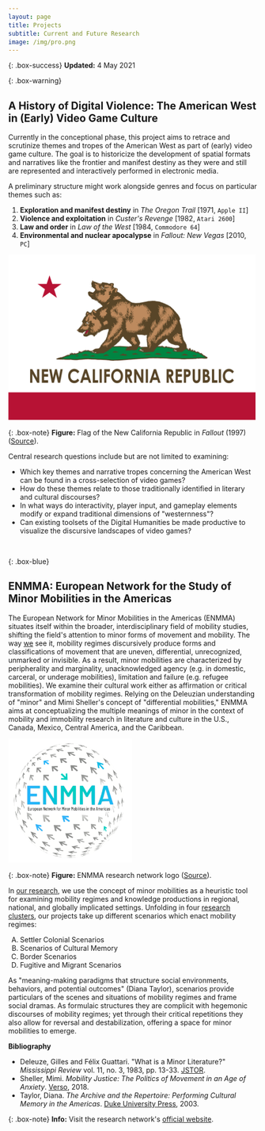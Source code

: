 ```yaml
---
layout: page
title: Projects
subtitle: Current and Future Research
image: /img/pro.png
---
```


{: .box-success}
**Updated:** 4 May 2021

{: .box-warning}
## A History of Digital Violence: The American West in (Early) Video Game Culture
Currently in the conceptional phase, this project aims to retrace and scrutinize themes and tropes of the American West as part of (early) video game culture. The goal is to historicize the development of spatial formats and narratives like the frontier and manifest destiny as they were and still are represented and interactively performed in electronic media.

A preliminary structure might work alongside genres and focus on particular themes such as:
1. **Exploration and manifest destiny** in *The Oregon Trail* \[1971, `Apple II`\]
2. **Violence and exploitation** in *Custer's Revenge* \[1982, `Atari 2600`\]
3. **Law and order** in *Law of the West* \[1984, `Commodore 64`\]
4. **Environmental and nuclear apocalypse** in *Fallout: New Vegas* \[2010, `PC`\]

<img src="/img/new-california-republic-fallout.png" alt="Flag of the New California Republic in Fallout 2" width="500">

{: .box-note}
**Figure:** Flag of the New California Republic in *Fallout* (1997) ([Source](https://fallout.fandom.com/wiki/New_California_Republic)).

Central research questions include but are not limited to examining:
* Which key themes and narrative tropes concerning the American West can be found in a cross-selection of video games?
* How do these themes relate to those traditionally identified in literary and cultural discourses?
* In what ways do interactivity, player input, and gameplay elements modify or expand traditional dimensions of "westernness"?
* Can existing toolsets of the Digital Humanities be made productive to visualize the discursive landscapes of video games?

<p>&nbsp;</p>

{: .box-blue}
## ENMMA: European Network for the Study of Minor Mobilities in the Americas

The European Network for Minor Mobilities in the Americas (ENMMA) situates itself within the broader, interdisciplinary field of mobility studies, shifting the field's attention to minor forms of movement and mobility. The way <a href="https://enmma.org/about/members" target="_blank">we</a> see it, mobility regimes discursively produce forms and classifications of movement that are uneven, differential, unrecognized, unmarked or invisible. As a result, minor mobilities are characterized by peripherality and marginality, unacknowledged agency (e.g. in domestic, carceral, or underage mobilities), limitation and failure (e.g. refugee mobilities). We examine their cultural work either as affirmation or critical transformation of mobility regimes. Relying on the Deleuzian understanding of "minor" and Mimi Sheller's concept of "differential mobilities," ENMMA aims at conceptualizing the multiple meanings of minor in the context of mobility and immobility research in literature and culture in the U.S., Canada, Mexico, Central America, and the Caribbean.

<img src="/img/ENMMA-logo.png" alt="ENMMA research network logo" width="250">

{: .box-note}
**Figure:** ENMMA research network logo ([Source](https://enmma.org/)).

In <a href="https://enmma.org/about/projects" target="_blank">our research</a>, we use the concept of minor mobilities as a heuristic tool for examining mobility regimes and knowledge productions in regional, national, and globally implicated settings. Unfolding in four <a href="https://enmma.org/about/research-clusters" target="_blank">research clusters</a>, our projects take up different scenarios which enact mobility regimes:

<ol>
	<li type="A">Settler Colonial Scenarios</li>
	<li type="A">Scenarios of Cultural Memory</li>
	<li type="A">Border Scenarios</li>
	<li type="A">Fugitive and Migrant Scenarios</li>
</ol>

As "meaning-making paradigms that structure social environments, behaviors, and potential outcomes" (Diana Taylor), scenarios provide particulars of the scenes and situations of mobility regimes and frame social dramas. As formulaic structures they are complicit with hegemonic discourses of mobility regimes; yet through their critical repetitions they also allow for reversal and destabilization, offering a space for minor mobilities to emerge.

**Bibliography**
* Deleuze, Gilles and Félix Guattari. "What is a Minor Literature?" *Mississippi Review* vol. 11, no. 3, 1983, pp. 13-33. <a href="https://www.jstor.org/stable/20133921" target="_blank">JSTOR</a>.
* Sheller, Mimi. *Mobility Justice: The Politics of Movement in an Age of Anxiety*. <a href="https://www.bloomsbury.com/au/mobility-justice-9781788730921/" target="_blank">Verso</a>, 2018.
* Taylor, Diana. *The Archive and the Repertoire: Performing Cultural Memory in the Americas*. <a href="https://www.dukeupress.edu/the-archive-and-the-repertoire" target="_blank">Duke University Press</a>, 2003.

{: .box-note}
**Info:** Visit the research network's <a href="https://enmma.org" target="_blank">official website</a>.
